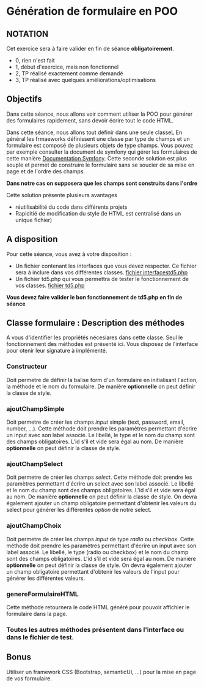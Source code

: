 # Génération de formulaire en POO

## NOTATION

Cet exercice sera à faire valider en fin de séance **obligatoirement**.

* 0, rien n'est fait
* 1, début d'exercice, mais non fonctionnel
* 2, TP réalisé exactement comme demandé
* 3, TP réalisé avec quelques améliorations/optimisations

## Objectifs

Dans cette séance, nous allons voir comment utiliser la POO pour générer des formulaires rapidement, 
sans devoir écrire tout le code HTML.

Dans cette séance, nous allons tout définir dans une seule classeL En général les frmaeworks définissent une 
classe par type de champs et un formulaire est composé de plusieurs objets de type champs. Vous pouvez par 
exemple consulter la document de symfony qui gérer les formulaires de cette manière [Documentation Symfony](https://symfony.com/doc/current/reference/forms/types.html). Cette seconde solution est plus souple et permet de construire le formulaire sans se soucier de sa mise en page et de l'ordre des champs.

**Dans notre cas on supposera que les champs sont construits dans l'ordre**

Cette solution présente plusieurs avantages

* réutilisabilité du code dans différents projets
* Rapiditié de modification du style (le HTML est centralisé dans un unique fichier)

## A disposition

Pour cette séance, vous avez à votre disposition :
* Un fichier contenant les interfaces que vous devez respecter. Ce fichier sera à inclure dans vos différentes classes. [fichier interfacestd5.php](interfacestd5.php)
* Un fichier td5.php qui vous permettra de tester le fonctionnement de vos classes. [fichier td5.php](td5.php)

**Vous devez faire valider le bon fonctionnement de td5.php en fin de séance**

## Classe formulaire : Description des méthodes

A vous d'identifier les propriétés nécesiares dans cette classe. Seul le fonctionnement des méthodes est présenté ici. 
Vous disposez de l'interface pour otenir leur signature à implémenté.

### Constructeur

Doit permetre de définir la balise form d'un formulaire en initialisant l'action, la méthode et le nom du formulaire. 
De manière **optionnelle** on peut définir la classe de style.

### ajoutChampSimple

Doit permetre de créer les champs *input* simple (text, password, email, number, ...). Cette méthode doit prendre les paramètres 
permettant d'écrire un input avec son label associé. Le libellé, le type et le nom du champ sont des champs obligatoires. L'id s'il et vide sera 
égal au nom. De manière **optionnelle** on peut définir la classe de style.

### ajoutChampSelect

Doit permetre de créer les champs *select*. Cette méthode doit prendre les paramètres 
permettant d'écrire un select avec son label associé. Le libellé et le nom du champ sont des champs obligatoires. L'id s'il et vide sera 
égal au nom. De manière **optionnelle** on peut définir la classe de style. On devra également ajouter un champ obligatoire permettant
d'obtenir les valeurs du select pour générer les différentes *option* de notre select.

### ajoutChampChoix

Doit permetre de créer les champs *input* de type *radio* ou *checkbox*. Cette méthode doit prendre les paramètres 
permettant d'écrire un input avec son label associé. Le libellé, le type (radio ou checkbox) et le nom du champ sont des champs obligatoires. L'id s'il et vide sera 
égal au nom. De manière **optionnelle** on peut définir la classe de style. On devra également ajouter un champ obligatoire permettant
d'obtenir les valeurs de l'input pour générer les différentes valeurs.

### genereFormulaireHTML

Cette méthode retournera le code HTML généré pour pouvoir affichier le formulaire dans la page.

### Toutes les autres méthodes présentent dans l'interface ou dans le fichier de test.

## Bonus

Utiliser un framework CSS (Bootstrap, semanticUI, ...) pour la mise en page de vos formulaire.

